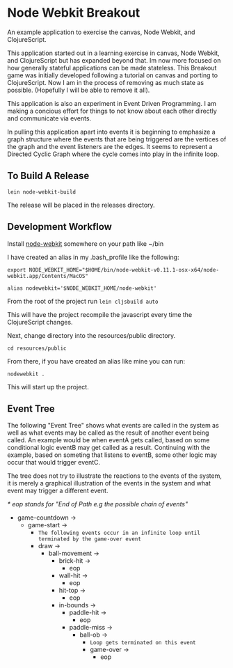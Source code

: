 # Node Webkit Breakout

An example application to exercise the canvas, Node Webkit, and ClojureScript.

This application started out in a learning exercise in canvas, Node Webkit,
and ClojureScript but has expanded beyond that.  Im now more focused on how
generally stateful applications can be made stateless.  This Breakout game
was initially developed following a tutorial on canvas and porting to ClojureScript.
Now I am in the process of removing as much state as possible.  (Hopefully I
will be able to remove it all).

This application is also an experiment in Event Driven Programming.  I am making
a concious effort for things to not know about each other directly and communicate
via events.

In pulling this application apart into events it is beginning to emphasize a graph structure where the events that are being triggered are the vertices of the graph and the event listeners are the edges.  It seems to represent a Directed Cyclic Graph where the cycle comes into play in the infinite loop.

## To Build A Release

`lein node-webkit-build`

The release will be placed in the releases directory.

## Development Workflow

Install [node-webkit](https://github.com/rogerwang/node-webkit)
somewhere on your path like ~/bin


I have created an alias in my .bash_profile like the following:

`export NODE_WEBKIT_HOME="$HOME/bin/node-webkit-v0.11.1-osx-x64/node-webkit.app/Contents/MacOS"`

`alias nodewebkit='$NODE_WEBKIT_HOME/node-webkit'`

From the root of the project run `lein cljsbuild auto`

This will have the project recompile the javascript every time 
the ClojureScript changes.

Next, change directory into the resources/public directory.

`cd resources/public`

From there, if you have created an alias like mine you can run:

`nodewebkit .`


This will start up the project.

## Event Tree

The following "Event Tree" shows what events are called in the system as well as
what events may be called as the result of another event being called.  An example
would be when eventA gets called, based on some conditional logic eventB may get
called as a result.  Continuing with the example, based on someting that listens to eventB, some other logic may occur that would trigger eventC.

The tree does not try to illustrate the reactions to the events of the system, it is merely a graphical illustration of the events in the system and what event may trigger a different event.



*\* eop stands for "End of Path e.g the possible chain of events"*


- game-countdown ->
  - game-start -> 
    - `The following events occur in an infinite loop until terminated by the game-over event`
    - draw -> 
      - ball-movement ->
        - brick-hit ->
          - eop
        - wall-hit ->
          - eop
        - hit-top ->
          - eop
        - in-bounds ->
          - paddle-hit ->
            - eop
          - paddle-miss ->
            - ball-ob ->
              - `Loop gets terminated on this event`
              - game-over ->
                - eop


